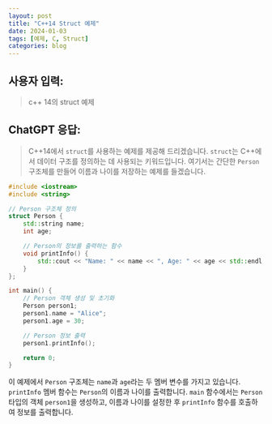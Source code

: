 ```yaml
---
layout: post
title: "C++14 Struct 예제"
date: 2024-01-03
tags: [예제, C, Struct]
categories: blog
---
```


## 사용자 입력:
> c++ 14의 struct 예제

## ChatGPT 응답:
> C++14에서 `struct`를 사용하는 예제를 제공해 드리겠습니다. `struct`는 C++에서 데이터 구조를 정의하는 데 사용되는 키워드입니다. 여기서는 간단한 `Person` 구조체를 만들어 이름과 나이를 저장하는 예제를 들겠습니다.

```cpp
#include <iostream>
#include <string>

// Person 구조체 정의
struct Person {
    std::string name;
    int age;

    // Person의 정보를 출력하는 함수
    void printInfo() {
        std::cout << "Name: " << name << ", Age: " << age << std::endl;
    }
};

int main() {
    // Person 객체 생성 및 초기화
    Person person1;
    person1.name = "Alice";
    person1.age = 30;

    // Person 정보 출력
    person1.printInfo();

    return 0;
}
```

이 예제에서 `Person` 구조체는 `name`과 `age`라는 두 멤버 변수를 가지고 있습니다. `printInfo` 멤버 함수는 `Person`의 이름과 나이를 출력합니다. `main` 함수에서는 `Person` 타입의 객체 `person1`을 생성하고, 이름과 나이를 설정한 후 `printInfo` 함수를 호출하여 정보를 출력합니다.

